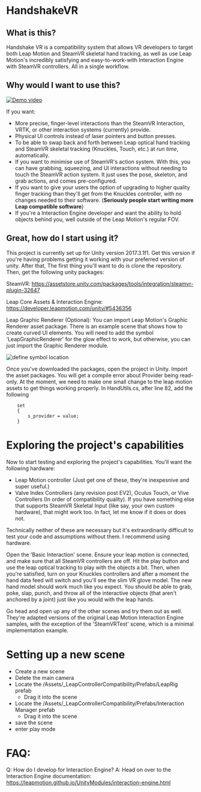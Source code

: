 # HandshakeVR
	  
## What is this?
Handshake VR is a compatibility system that allows VR developers to target both Leap Motion and SteamVR skeletal hand tracking, as well as use Leap Motion's incredibly satisfying and easy-to-work-with Interaction Engine with SteamVR controllers. All in a single workflow.

## Why would I want to use this?
[![Demo video](https://github.com/jcorvinus/LeapSteamVRSkeleton/blob/master/Docs/thumbnail.jpg)](http://www.youtube.com/watch?v=ghk21xVKhT0)

If you want:
- More precise, finger-level interactions than the SteamVR Interaction, VRTK, or other interaction systems (currently) provide.
- Physical UI controls instead of laser pointers and button presses.
- To be able to swap back and forth between Leap optical hand tracking and SteamVR skeletal tracking (Knuckles, Touch, etc.) at *run time*, automatically.
- If you want to minimise use of SteamVR's action system. With this, you can have grabbing, squeezing, and UI interactions without needing to touch the SteamVR action system. It just uses the pose, skeleton, and grab actions, and comes pre-configured.
- If you want to give your users the option of upgrading to higher quality finger tracking than they'll get from the Knuckles controller, with no changes needed to their software. (**Seriously people start writing more Leap compatible software**)
- If you're a Interaction Engine developer and want the ability to hold objects behind you, well outside of the Leap Motion's regular FOV.

## Great, how do I start using it?
This project is currently set up for Unity version 2017.3.1f1. Get this version if you're having problems getting it working with your preferred version of unity. After that, The first thing you'll want to do is clone the repository. Then, get the following unity packages:

SteamVR:
https://assetstore.unity.com/packages/tools/integration/steamvr-plugin-32647

Leap Core Assets & Interaction Engine:
https://developer.leapmotion.com/unity/#5436356

Leap Graphic Renderer (Optional):
You can import Leap Motion's Graphic Renderer asset package. There is an example scene that shows how to create curved UI elements. You will need to add the symbol 'LeapGraphicRenderer' for the glow effect to work, but otherwise, you can just import the Graphic Renderer module.

![define symbol location](https://github.com/jcorvinus/LeapSteamVRSkeleton/blob/master/Docs/scripting%20define%20symbols.png "Define symbols")

Once you've downloaded the packages, open the project in Unity. Import the asset packages. You will get a compile error about Provider being read-only. At the moment, we need to make one small change to the leap motion assets to get things working properly. In HandUtils.cs, after line 82, add the following
```
	set
	{
		s_provider = value;
	}
```

# Exploring the project's capabilities	  
Now to start testing and exploring the project's capabilities. You'll want the following hardware:
- Leap Motion controller (Just get one of these, they're inexpesnive and super useful.)
- Valve Index Controllers (any revision post EV2), Oculus Touch, or Vive Controllers (In order of compatibility quality). If you have something else that supports SteamVR Skeletal Input (like say, your own custom hardware), that might work too. In fact, let me know if it does or does not.

Technically neither of these are necessary but it's extraordinarily difficult to test your code and assumptions without them. I recommend using hardware.

Open the 'Basic Interaction' scene. Ensure your leap motion is connected, and make sure that all SteamVR controllers are off. Hit the play button and use the leap optical tracking to play with the objects a bit. Then, when you're satisfied, turn on your Knuckles controllers and after a moment the hand data feed will switch and you'll see the slim VR glove model. The new hand model should work much like you expect. You should be able to grab, poke, slap, punch, and throw all of the interactive objects (that aren't anchored by a joint) just like you would with the leap hands.

Go head and open up any of the other scenes and try them out as well. They're adapted versions of the original Leap Motion Interaction Engine samples, with the exception of the 'SteamVRTest' scene, which is a minimal implementation example.

# Setting up a new scene
- Create a new scene
- Delete the main camera
- Locate the /Assets/_LeapControllerCompatibility/Prefabs/LeapRig prefab
	- Drag it into the scene
- Locate the /Assets/_LeapControllerCompatibility/Prefabs/Interaction Manager prefab
	- Drag it into the scene
- save the scene
- enter play mode

# FAQ:
Q: How do I develop for Interaction Engine?
A: Head on over to the Interaction Engine documentation: https://leapmotion.github.io/UnityModules/interaction-engine.html
